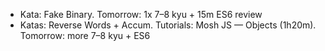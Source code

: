 - Kata: Fake Binary. Tomorrow: 1x 7–8 kyu + 15m ES6 review
- Katas: Reverse Words + Accum. Tutorials: Mosh JS — Objects (1h20m). Tomorrow: more 7–8 kyu + ES6
